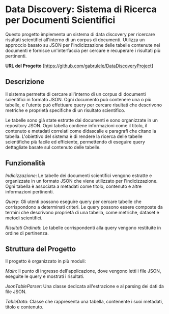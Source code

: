 # Data Discovery: Sistema di Ricerca per Documenti Scientifici
Questo progetto implementa un sistema di data discovery per ricercare risultati scientifici all'interno di un corpus di documenti. Utilizza un approccio basato su JSON per l'indicizzazione delle tabelle contenute nei documenti e fornisce un'interfaccia per cercare e recuperare i risultati più pertinenti.

**URL del Progetto**
[https://github.com/gabrulele/DataDiscoveryProject]

## Descrizione
Il sistema permette di cercare all'interno di un corpus di documenti scientifici in formato JSON. Ogni documento può contenere una o più tabelle, e l'utente può effettuare query per cercare risultati che descrivono metriche e proprietà specifiche di un risultato scientifico.

Le tabelle sono già state estratte dai documenti e sono organizzate in un repository JSON. Ogni tabella contiene informazioni come il titolo, il contenuto e metadati correlati come didascalie e paragrafi che citano la tabella. L'obiettivo del sistema è di rendere la ricerca delle tabelle scientifiche più facile ed efficiente, permettendo di eseguire query dettagliate basate sul contenuto delle tabelle.

## Funzionalità
*Indicizzazione*: Le tabelle dei documenti scientifici vengono estratte e organizzate in un formato JSON che viene utilizzato per l'indicizzazione. Ogni tabella è associata a metadati come titolo, contenuto e altre informazioni pertinenti.

*Query*: Gli utenti possono eseguire query per cercare tabelle che corrispondono a determinati criteri. Le query possono essere composte da termini che descrivono proprietà di una tabella, come metriche, dataset e metodi scientifici.

*Risultati Ordinati*: Le tabelle corrispondenti alla query vengono restituite in ordine di pertinenza.

## Struttura del Progetto
Il progetto è organizzato in più moduli:

*Main*: Il punto di ingresso dell'applicazione, dove vengono letti i file JSON, eseguite le query e mostrati i risultati.

*JsonTableParser*: Una classe dedicata all'estrazione e al parsing dei dati da file JSON.

*TableData*: Classe che rappresenta una tabella, contenente i suoi metadati, titolo e contenuto.
